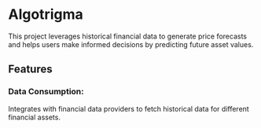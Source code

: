 # Algotrigma

This project leverages historical financial data to generate price forecasts and helps users make informed decisions by predicting future asset values.

## Features

### Data Consumption:

Integrates with financial data providers to fetch historical data for different financial assets.

